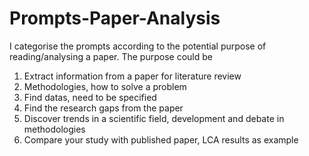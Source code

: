 # Prompts-Paper-Analysis
I categorise the prompts according to the potential purpose of reading/analysing a paper.
The purpose could be 
1. Extract information from a paper for literature review
2. Methodologies, how to solve a problem
3. Find datas, need to be specified
4. Find the research gaps from the paper
5. Discover trends in a scientific field, development and debate in methodologies
6. Compare your study with published paper, LCA results as example 

